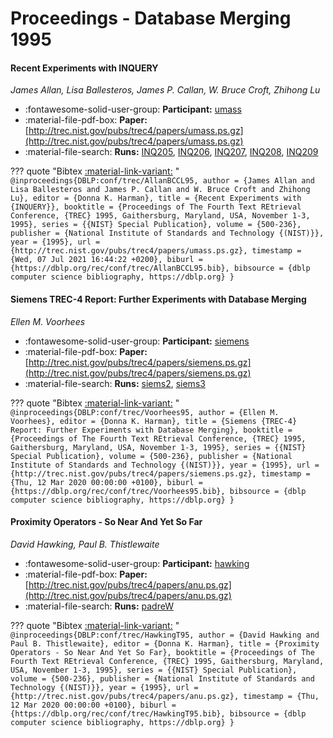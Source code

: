 # Proceedings - Database Merging 1995 

#### Recent Experiments with INQUERY

_James Allan, Lisa Ballesteros, James P. Callan, W. Bruce Croft, Zhihong Lu_

- :fontawesome-solid-user-group: **Participant:** [umass](./participants.md#umass)
- :material-file-pdf-box: **Paper:** [http://trec.nist.gov/pubs/trec4/papers/umass.ps.gz](http://trec.nist.gov/pubs/trec4/papers/umass.ps.gz)
- :material-file-search: **Runs:** [INQ205](./runs.md#inq205), [INQ206](./runs.md#inq206), [INQ207](./runs.md#inq207), [INQ208](./runs.md#inq208), [INQ209](./runs.md#inq209)

??? quote "Bibtex [:material-link-variant:](https://dblp.org/rec/conf/trec/AllanBCCL95.bib) "
	```
	@inproceedings{DBLP:conf/trec/AllanBCCL95,
		author = {James Allan and Lisa Ballesteros and James P. Callan and W. Bruce Croft and Zhihong Lu},
		editor = {Donna K. Harman},
		title = {Recent Experiments with {INQUERY}},
		booktitle = {Proceedings of The Fourth Text REtrieval Conference, {TREC} 1995, Gaithersburg, Maryland, USA, November 1-3, 1995},
		series = {{NIST} Special Publication},
		volume = {500-236},
		publisher = {National Institute of Standards and Technology {(NIST)}},
		year = {1995},
		url = {http://trec.nist.gov/pubs/trec4/papers/umass.ps.gz},
		timestamp = {Wed, 07 Jul 2021 16:44:22 +0200},
		biburl = {https://dblp.org/rec/conf/trec/AllanBCCL95.bib},
		bibsource = {dblp computer science bibliography, https://dblp.org}
	}
	```

#### Siemens TREC-4 Report: Further Experiments with Database Merging

_Ellen M. Voorhees_

- :fontawesome-solid-user-group: **Participant:** [siemens](./participants.md#siemens)
- :material-file-pdf-box: **Paper:** [http://trec.nist.gov/pubs/trec4/papers/siemens.ps.gz](http://trec.nist.gov/pubs/trec4/papers/siemens.ps.gz)
- :material-file-search: **Runs:** [siems2](./runs.md#siems2), [siems3](./runs.md#siems3)

??? quote "Bibtex [:material-link-variant:](https://dblp.org/rec/conf/trec/Voorhees95.bib) "
	```
	@inproceedings{DBLP:conf/trec/Voorhees95,
		author = {Ellen M. Voorhees},
		editor = {Donna K. Harman},
		title = {Siemens {TREC-4} Report: Further Experiments with Database Merging},
		booktitle = {Proceedings of The Fourth Text REtrieval Conference, {TREC} 1995, Gaithersburg, Maryland, USA, November 1-3, 1995},
		series = {{NIST} Special Publication},
		volume = {500-236},
		publisher = {National Institute of Standards and Technology {(NIST)}},
		year = {1995},
		url = {http://trec.nist.gov/pubs/trec4/papers/siemens.ps.gz},
		timestamp = {Thu, 12 Mar 2020 00:00:00 +0100},
		biburl = {https://dblp.org/rec/conf/trec/Voorhees95.bib},
		bibsource = {dblp computer science bibliography, https://dblp.org}
	}
	```

#### Proximity Operators - So Near And Yet So Far

_David Hawking, Paul B. Thistlewaite_

- :fontawesome-solid-user-group: **Participant:** [hawking](./participants.md#hawking)
- :material-file-pdf-box: **Paper:** [http://trec.nist.gov/pubs/trec4/papers/anu.ps.gz](http://trec.nist.gov/pubs/trec4/papers/anu.ps.gz)
- :material-file-search: **Runs:** [padreW](./runs.md#padrew)

??? quote "Bibtex [:material-link-variant:](https://dblp.org/rec/conf/trec/HawkingT95.bib) "
	```
	@inproceedings{DBLP:conf/trec/HawkingT95,
		author = {David Hawking and Paul B. Thistlewaite},
		editor = {Donna K. Harman},
		title = {Proximity Operators - So Near And Yet So Far},
		booktitle = {Proceedings of The Fourth Text REtrieval Conference, {TREC} 1995, Gaithersburg, Maryland, USA, November 1-3, 1995},
		series = {{NIST} Special Publication},
		volume = {500-236},
		publisher = {National Institute of Standards and Technology {(NIST)}},
		year = {1995},
		url = {http://trec.nist.gov/pubs/trec4/papers/anu.ps.gz},
		timestamp = {Thu, 12 Mar 2020 00:00:00 +0100},
		biburl = {https://dblp.org/rec/conf/trec/HawkingT95.bib},
		bibsource = {dblp computer science bibliography, https://dblp.org}
	}
	```

